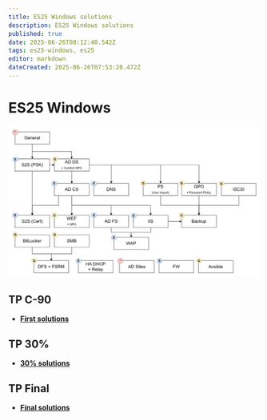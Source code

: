 ```yaml
---
title: ES25 Windows solutions
description: ES25 Windows solutions
published: true
date: 2025-06-26T08:12:40.542Z
tags: es25-windows, es25
editor: markdown
dateCreated: 2025-06-26T07:53:20.472Z
---
```


# ES25 Windows

![modb-tasks.jpg](/solutions/assets/modb-tasks.jpg)

## TP C-90
- **[First solutions](/solutions/windows/win-1st-sol)**

## TP 30%
- **[30% solutions](/solutions/windows/win-30-sol)**

## TP Final
- **[Final solutions](/solutions/windows/win-final-sol)**